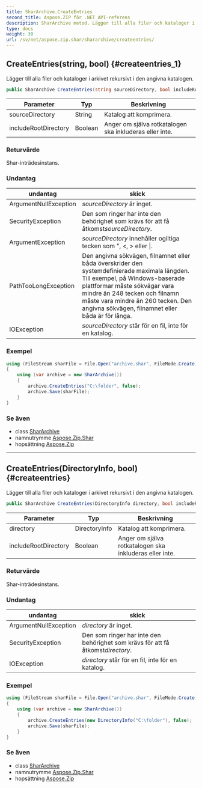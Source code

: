 ```yaml
---
title: SharArchive.CreateEntries
second_title: Aspose.ZIP för .NET API-referens
description: SharArchive metod. Lägger till alla filer och kataloger i arkivet rekursivt i den angivna katalogen.
type: docs
weight: 30
url: /sv/net/aspose.zip.shar/shararchive/createentries/
---
```

## CreateEntries(string, bool) {#createentries_1}

Lägger till alla filer och kataloger i arkivet rekursivt i den angivna katalogen.

```csharp
public SharArchive CreateEntries(string sourceDirectory, bool includeRootDirectory = true)
```

| Parameter | Typ | Beskrivning |
| --- | --- | --- |
| sourceDirectory | String | Katalog att komprimera. |
| includeRootDirectory | Boolean | Anger om själva rotkatalogen ska inkluderas eller inte. |

### Returvärde

Shar-inträdesinstans.

### Undantag

| undantag | skick |
| --- | --- |
| ArgumentNullException | *sourceDirectory* är inget. |
| SecurityException | Den som ringer har inte den behörighet som krävs för att få åtkomst*sourceDirectory*. |
| ArgumentException | *sourceDirectory* innehåller ogiltiga tecken som ", &lt;, &gt; eller &#x7C;. |
| PathTooLongException | Den angivna sökvägen, filnamnet eller båda överskrider den systemdefinierade maximala längden. Till exempel, på Windows-baserade plattformar måste sökvägar vara mindre än 248 tecken och filnamn måste vara mindre än 260 tecken. Den angivna sökvägen, filnamnet eller båda är för långa. |
| IOException | *sourceDirectory* står för en fil, inte för en katalog. |

### Exempel

```csharp
using (FileStream sharFile = File.Open("archive.shar", FileMode.Create))
{
    using (var archive = new SharArchive())
    {
        archive.CreateEntries("C:\folder", false);
        archive.Save(sharFile);
    }
}
```

### Se även

* class [SharArchive](../)
* namnutrymme [Aspose.Zip.Shar](../../shararchive/)
* hopsättning [Aspose.Zip](../../../)

---

## CreateEntries(DirectoryInfo, bool) {#createentries}

Lägger till alla filer och kataloger i arkivet rekursivt i den angivna katalogen.

```csharp
public SharArchive CreateEntries(DirectoryInfo directory, bool includeRootDirectory = true)
```

| Parameter | Typ | Beskrivning |
| --- | --- | --- |
| directory | DirectoryInfo | Katalog att komprimera. |
| includeRootDirectory | Boolean | Anger om själva rotkatalogen ska inkluderas eller inte. |

### Returvärde

Shar-inträdesinstans.

### Undantag

| undantag | skick |
| --- | --- |
| ArgumentNullException | *directory* är inget. |
| SecurityException | Den som ringer har inte den behörighet som krävs för att få åtkomst*directory*. |
| IOException | *directory* står för en fil, inte för en katalog. |

### Exempel

```csharp
using (FileStream sharFile = File.Open("archive.shar", FileMode.Create))
{
    using (var archive = new SharArchive())
    {
        archive.CreateEntries(new DirectoryInfo("C:\folder"), false);
        archive.Save(sharFile);
    }
}
```

### Se även

* class [SharArchive](../)
* namnutrymme [Aspose.Zip.Shar](../../shararchive/)
* hopsättning [Aspose.Zip](../../../)


